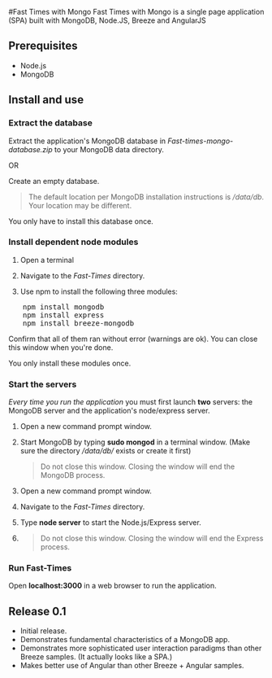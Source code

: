 #Fast Times with Mongo
Fast Times with Mongo is a single page application (SPA) built with MongoDB, Node.JS, Breeze and AngularJS

## Prerequisites
* Node.js
* MongoDB

## Install and use

### Extract the database

Extract the application's MongoDB database in *Fast-times-mongo-database.zip* to your MongoDB data directory.

OR

Create an empty database.

>The default location per MongoDB installation instructions is */data/db*. Your location may be different.

You only have to install this database once.

### Install dependent node modules

1. Open a terminal

2. Navigate to the *Fast-Times* directory.

3. Use npm to install the following three modules:
<pre style="margin-left: 2em">
npm install mongodb
npm install express
npm install breeze-mongodb
</pre>

Confirm that all of them ran without error (warnings are ok). You can close this window when you're done.

You only install these modules once.

### Start the servers
*Every time you run the application* you must first launch **two** servers: the MongoDB server and the application's node/express server.

1. Open a new command prompt window.

2.	Start MongoDB by typing **sudo mongod** in a terminal window. (Make sure the directory */data/db/* exists or create it first)

	>Do not close this window. Closing the window will end the MongoDB process.

3.	Open a new command prompt window.

4.	Navigate to the *Fast-Times* directory.

5.	Type **node server** to start the Node.js/Express server.
6.	
	>Do not close this window. Closing the window will end the Express process.

### Run Fast-Times

Open **localhost:3000** in a web browser to run the application.

## Release 0.1
* Initial release.
* Demonstrates fundamental characteristics of a MongoDB app.
* Demonstrates more sophisticated user interaction paradigms than other Breeze samples. (It actually looks like a SPA.)
* Makes better use of Angular than other Breeze + Angular samples.
